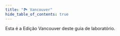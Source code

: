 ```yaml
---
title: "🏞️ Vancouver"
hide_table_of_contents: true
---
```


Esta é a Edição Vancouver deste guia de laboratório.
